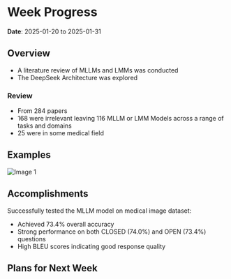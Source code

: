 # Week Progress

**Date**: 2025-01-20 to 2025-01-31

## Overview

- A literature review of MLLMs and LMMs was conducted
- The DeepSeek Architecture was explored

### Review

- From 284 papers
- 168 were irrelevant leaving 116 MLLM or LMM Models across a range of tasks and domains
- 25 were in some medical field


## Examples

<img src="Images/" alt="Image 1" style="flex: 1; max-width: 100%; height: auto;">

## Accomplishments

Successfully tested the MLLM model on medical image dataset:
   - Achieved 73.4% overall accuracy
   - Strong performance on both CLOSED (74.0%) and OPEN (73.4%) questions
   - High BLEU scores indicating good response quality

## Plans for Next Week
